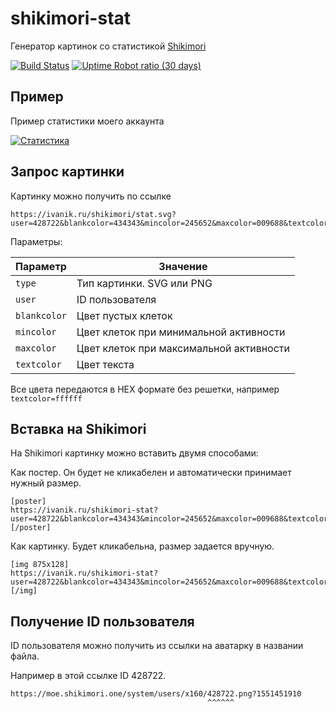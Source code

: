 # shikimori-stat

Генератор картинок со статистикой [Shikimori](https://shikimori.one/)

[![Build Status](https://travis-ci.org/ivanik7/shikimori-stat.svg?branch=master)](https://travis-ci.org/ivanik7/shikimori-stat)
[![Uptime Robot ratio (30 days)](https://img.shields.io/uptimerobot/ratio/m783154352-0460d400bd7a20fe3d858b04.svg)](https://status.ivanik.ru)

## Пример

Пример статистики моего аккаунта

[![Статистика](https://ivanik.ru/shikimori/stat.svg?user=428722&blankcolor=ebedf0&mincolor=c6e48b&maxcolor=196127&textcolor=000000)](https://shikimori.one/ivanik)

## Запрос картинки

Картинку можно получить по ссылке

```
https://ivanik.ru/shikimori/stat.svg?user=428722&blankcolor=434343&mincolor=245652&maxcolor=009688&textcolor=ffffff
```

Параметры:

| Параметр     | Значение                                |
| ------------ | --------------------------------------- |
| `type`       | Тип картинки. SVG или PNG               |
| `user`       | ID пользователя                         |
| `blankcolor` | Цвет пустых клеток                      |
| `mincolor`   | Цвет клеток при минимальной активности  |
| `maxcolor`   | Цвет клеток при максимальной активности |
| `textcolor`  | Цвет текста                             |

Все цвета передаются в HEX формате без решетки, например `textcolor=ffffff`

## Вставка на Shikimori

На Shikimori картинку можно вставить двумя способами:

Как постер. Он будет не кликабелен и автоматически принимает нужный размер.

```bbcode
[poster]
https://ivanik.ru/shikimori-stat?user=428722&blankcolor=434343&mincolor=245652&maxcolor=009688&textcolor=ffffff
[/poster]
```

Как картинку. Будет кликабельна, размер задается вручную.

```bbcode
[img 875x128]
https://ivanik.ru/shikimori-stat?user=428722&blankcolor=434343&mincolor=245652&maxcolor=009688&textcolor=ffffff
[/img]
```

## Получение ID пользователя

ID пользователя можно получить из ссылки на аватарку в названии файла.

Например в этой ссылке ID 428722.

```
https://moe.shikimori.one/system/users/x160/428722.png?1551451910
                                            ^^^^^^
```
